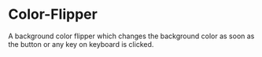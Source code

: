 # Color-Flipper
A background color flipper which changes the background color as soon as the button or any key on keyboard is clicked.


